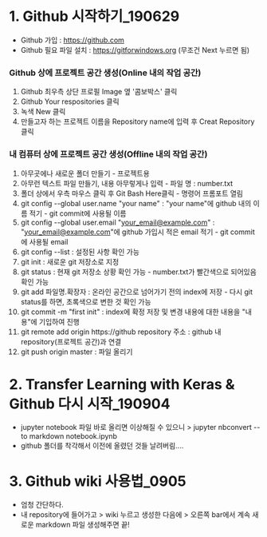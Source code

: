 # 1. Github 시작하기_190629
* Github 가입 : https://github.com
* Github 필요 파일 설치 : https://gitforwindows.org (무조건 Next 누르면 됨)

### Github 상에 프로젝트 공간 생성(Online 내의 작업 공간)
1. Github 최우측 상단 프로필 Image 옆 '콤보박스' 클릭
2. Github Your respositories 클릭
3. 녹색 New 클릭
4. 만들고자 하는 프로젝트 이름을 Repository name에 입력 후 Creat Repository 클릭

### 내 컴퓨터 상에 프로젝트 공간 생성(Offline 내의 작업 공간)
1. 아무곳에나 새로운 폴더 만들기 - 프로젝트용
2. 아무런 텍스트 파일 만들기, 내용 아무렇게나 입력 - 파일 명 : number.txt 
3. 폴더 상에서 우측 마우스 클릭 후 Git Bash Here클릭 - 명령어 프롬포트 열림
4. git config --global user.name "your name" : "your name"에 github 내의 이름 적기 - git commit에 사용될 이름 
5. git config --global user.email "your_email@example.com" : "your_email@example.com"에 github 가입시 적은 email 적기 - git commit에 사용될 email
6. git config --list : 설정된 사항 확인 가능
7. git init : 새로운 git 저장소로 지정
8. git status : 현재 git 저장소 상황 확인 가능 - number.txt가 빨간색으로 되어있음 확인 가능
9. git add 파일명.확장자 : 온라인 공간으로 넘어가기 전의 index에 저장 - 다시 git status를 하면, 초록색으로 변한 것 확인 가능
10. git commit -m "first init" : index에 확정 저장 및 변경 내용에 대한 내용을 "내용"에 기입하여 진행
11. git remote add origin https://github repository 주소 : github 내 repository(프로젝트 공간)과 연결
12. git push origin master : 파일 올리기

# 2. Transfer Learning with Keras & Github 다시 시작_190904
* jupyter notebook 파일 바로 올리면 이상해질 수 있으니 > jupyter nbconvert --to markdown notebook.ipynb
* github 폴더를 착각해서 이전에 올렸던 것들 날려버림....

# 3. Github wiki 사용법_0905
* 엄청 간단하다. 
* 내 repository에 들어가고 > wiki 누르고 생성한 다음에 > 오른쪽 bar에서 계속 새로운 markdown 파일 생성해주면 끝!
